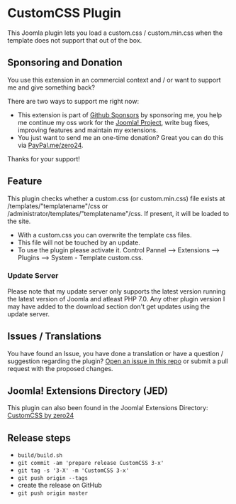 # CustomCSS Plugin

This Joomla plugin lets you load a custom.css / custom.min.css when the template does not support that out of the box.

## Sponsoring and Donation

You use this extension in an commercial context and / or want to support me and give something back?

There are two ways to support me right now:
- This extension is part of [Github Sponsors](https://github.com/sponsors/zero-24/) by sponsoring me, you help me continue my oss work for the [Joomla! Project](https://volunteers.joomla.org/joomlers/248-tobias-zulauf), write bug fixes, improving features and maintain my extensions.
- You just want to send me an one-time donation? Great you can do this via [PayPal.me/zero24](https://www.paypal.me/zero24).

Thanks for your support!

## Feature

This plugin checks whether a custom.css (or custom.min.css) file exists at /templates/"templatename"/css or /administrator/templates/"templatename"/css. If present, it will be loaded to the site.
- With a custom.css you can overwrite the template css files.
- This file will not be touched by an update.
- To use the plugin please activate it. Control Pannel --> Extensions --> Plugins --> System - Template custom.css.

### Update Server

Please note that my update server only supports the latest version running the latest version of Joomla and atleast PHP 7.0.
Any other plugin version I may have added to the download section don't get updates using the update server.

## Issues / Translations

You have found an Issue, you have done a translation or have a question / suggestion regarding the plugin?
[Open an issue in this repo](https://github.com/zero-24/plg_system_customcss/issues/new) or submit a pull request with the proposed changes.

## Joomla! Extensions Directory (JED)

This plugin can also been found in the Joomla! Extensions Directory: [CustomCSS by zero24](https://extensions.joomla.org/extension/access-a-security/customcss/)

## Release steps

- `build/build.sh`
- `git commit -am 'prepare release CustomCSS 3-x'`
- `git tag -s '3-X' -m 'CustomCSS 3-x'`
- `git push origin --tags`
- create the release on GitHub
- `git push origin master`
